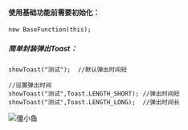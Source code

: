 [僵小鱼图片]:(https://raw.githubusercontent.com/CNAD666/YTAOLibrary/master/README/one.jpg)

#### 使用基础功能前需要初始化：
```
new BaseFunction(this);
```

##### 简单封装弹出Toast：
```
showToast("测试");  //默认弹出时间短  

//设置弹出时间
showToast("测试",Toast.LENGTH_SHORT); //弹出时间短  
showToast("测试",Toast.LENGTH_LONG);  //弹出时间长
```
![僵小鱼][僵小鱼图片]
